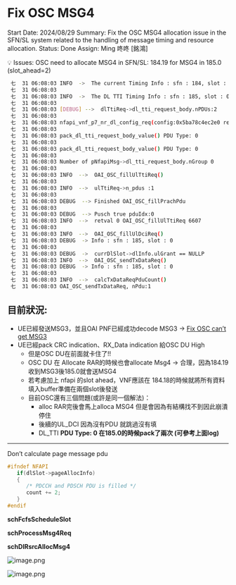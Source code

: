 # Fix OSC MSG4

Start Date: 2024/08/29
Summary: Fix the OSC MSG4 allocation issue in the SFN/SL system related to the handling of message timing and resource allocation.
Status: Done
Assign: Ming 咚咚 [銘鴻]

<aside>
💡 Issues: OSC need to allocate MSG4 in SFN/SL: 184.19 for MSG4 in 185.0 (slot_ahead=2)

</aside>

```bash
 七  31 06:08:03 INFO  ->  The current Timing Info : sfn : 184, slot : 18
 七  31 06:08:03 
 七  31 06:08:03 INFO  ->  The DL TTI Timing Info : sfn : 185, slot : 0
 七  31 06:08:03 
 七  31 06:08:03 [DEBUG] -->  dlTtiReq->dl_tti_request_body.nPDUs:2
 七  31 06:08:03 
 七  31 06:08:03 nfapi_vnf_p7_nr_dl_config_req(config:0x5ba78c4ec2e0 req:0x71f0cd57d200)
 七  31 06:08:03 
 七  31 06:08:03 pack_dl_tti_request_body_value() PDU Type: 0
 七  31 06:08:03 
 七  31 06:08:03 pack_dl_tti_request_body_value() PDU Type: 0
 七  31 06:08:03 
 七  31 06:08:03 Number of pNfapiMsg->dl_tti_request_body.nGroup 0
 七  31 06:08:03 
 七  31 06:08:03 INFO  -->  OAI_OSC_fillUlTtiReq()
 七  31 06:08:03 
 七  31 06:08:03 INFO  -->  ulTtiReq->n_pdus :1
 七  31 06:08:03 
 七  31 06:08:03 DEBUG  --> Finished OAI_OSC_fillPrachPdu
 七  31 06:08:03 
 七  31 06:08:03 DEBUG  --> Pusch true pduIdx:0
 七  31 06:08:03 INFO  -->  retval 0 OAI_OSC_fillUlTtiReq 6607
 七  31 06:08:03 
 七  31 06:08:03 INFO  -->  OAI_OSC_fillUlDciReq()
 七  31 06:08:03 DEBUG  -> Info : sfn : 185, slot : 0
 七  31 06:08:03 
 七  31 06:08:03 DEBUG  ->  currDlSlot->dlInfo.ulGrant == NULLP 
 七  31 06:08:03 INFO  -->  OAI_OSC_sendTxDataReq()
 七  31 06:08:03 DEBUG  -> Info : sfn : 185, slot : 0
 七  31 06:08:03 
 七  31 06:08:03 INFO  -->  calcTxDataReqPduCount()
 七  31 06:08:03 OAI_OSC_sendTxDataReq, nPdu:1
```

## 目前狀況:

- UE已經發送MSG3，並且OAI PNF已經成功decode MSG3 → [Fix OSC can’t get MSG3](Fix%20OSC%20can%E2%80%99t%20get%20MSG3%2012110098314381029eefecd420ad24ae.md)
- UE已經pack CRC indication、RX_Data indication 給OSC DU High
    - 但是OSC DU在前面就卡住了!!
    - OSC DU 在 Allocate RAR的時候也會allocate Msg4 → 合理，因為184.19收到MSG3後185.0就會送MSG4
    - 若考慮加上 nfapi 的slot ahead，VNF應該在 184.18的時候就將所有資料填入buffer準備在兩個slot後發送
    - 目前OSC還有三個問題(或許是同一個解法)：
        - alloc RAR完後會馬上alloca MSG4 但是會因為有結構找不到因此崩潰停住
        - 後續的UL_DCI 因為沒有PDU 就跳過沒有填
        - DL_TTI **PDU Type: 0 在185.0的時候pack了兩次 (可參考上面log)**

---

Don’t calculate page message pdu 

```c
#ifndef NFAPI
   if(dlSlot->pageAllocInfo)
   {
      /* PDCCH and PDSCH PDU is filled */
      count += 2;
   }
#endif
```

**schFcfsScheduleSlot**

**schProcessMsg4Req**

**schDlRsrcAllocMsg4**

![image.png](image%2077.png)

![image.png](image%2078.png)